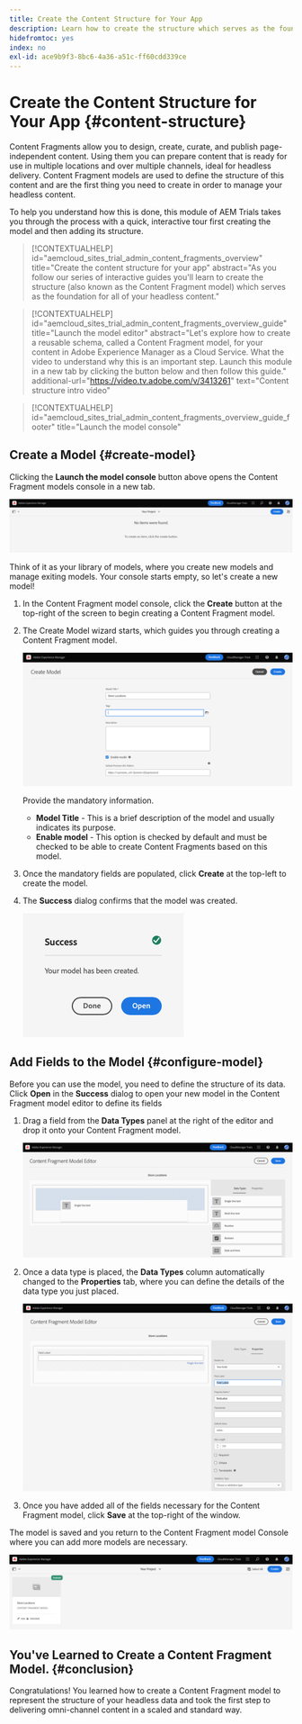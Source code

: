 ```yaml
---
title: Create the Content Structure for Your App
description: Learn how to create the structure which serves as the foundation for all of your headless content using AEM's Content Fragment models.
hidefromtoc: yes
index: no
exl-id: ace9b9f3-8bc6-4a36-a51c-ff60cdd339ce
---
```


# Create the Content Structure for Your App {#content-structure}

Content Fragments allow you to design, create, curate, and publish page-independent content. Using them you can  prepare content that is ready for use in multiple locations and over multiple channels, ideal for headless delivery. Content Fragment models are used to define the structure of this content and are the first thing you need to create in order to manage your headless content.

To help you understand how this is done, this module of AEM Trials takes you through the process with a quick, interactive tour first creating the model and then adding its structure.

>[!CONTEXTUALHELP]
>id="aemcloud_sites_trial_admin_content_fragments_overview"
>title="Create the content structure for your app"
>abstract="As you follow our series of interactive guides you'll learn to create the structure (also known as the Content Fragment model) which serves as the foundation for all of your headless content."

>[!CONTEXTUALHELP]
>id="aemcloud_sites_trial_admin_content_fragments_overview_guide"
>title="Launch the model editor"
>abstract="Let's explore how to create a reusable schema, called a Content Fragment model, for your content in Adobe Experience Manager as a Cloud Service. What the video to understand why this is an important step. Launch this module in a new tab by clicking the button below and then follow this guide."
>additional-url="https://video.tv.adobe.com/v/3413261" text="Content structure intro video"

>[!CONTEXTUALHELP]
>id="aemcloud_sites_trial_admin_content_fragments_overview_guide_footer"
>title="Launch the model console"

## Create a Model {#create-model}

Clicking the **Launch the model console** button above opens the Content Fragment models console in a new tab. 

![The Content Fragment model console](assets/content-structure/content-fragment-model-console.png)

Think of it as your library of models, where you create new models and manage exiting models. Your console starts empty, so let's create a new model!

1. In the Content Fragment model console, click the **Create** button at the top-right of the screen to begin creating a Content Fragment model.

1. The Create Model wizard starts, which guides you through creating a Content Fragment model. 

   ![Content Fragment model wizard](assets/content-structure/model-wizard.png)

   Provide the mandatory information.

   * **Model Title** - This is a brief description of the model and usually indicates its purpose.
   * **Enable model** - This option is checked by default and must be checked to be able to create Content Fragments based on this model.

1. Once the mandatory fields are populated, click **Create** at the top-left to create the model. 

1. The **Success** dialog confirms that the model was created.

   ![Success dialog for creating a new Content Fragment model](assets/content-structure/success.png)

## Add Fields to the Model {#configure-model}

Before you can use the model, you need to define the structure of its data. Click **Open** in the **Success** dialog to open your new model in the Content Fragment model editor to define its fields

1. Drag a field from the **Data Types** panel at the right of the editor and drop it onto your Content Fragment model. 

   ![Add a data type](assets/content-structure/drop-fields.png)

1. Once a data type is placed, the **Data Types** column automatically changed to the **Properties** tab, where you can define the details of the data type you just placed.

   ![The Properties tab for the data field](assets/content-structure/data-type-properties.png)

1. Once you have added all of the fields necessary for the Content Fragment model, click **Save** at the top-right of the window.

The model is saved and you return to the Content Fragment model Console where you can add more models are necessary.

![Module complete](assets/content-structure/content-fragment-model-console-populated.png)

## You've Learned to Create a Content Fragment Model. {#conclusion}

Congratulations! You learned how to create a Content Fragment model to represent the structure of your headless data and took the first step to delivering omni-channel content in a scaled and standard way.
